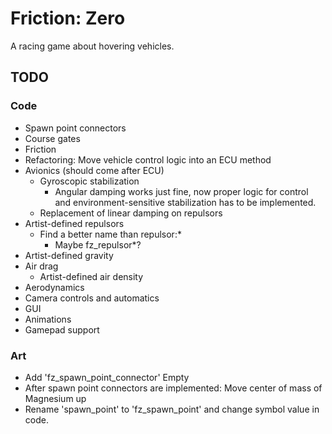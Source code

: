 Friction: Zero
==============

A racing game about hovering vehicles.


TODO
----

### Code

* Spawn point connectors
* Course gates
* Friction
* Refactoring: Move vehicle control logic into an ECU method
* Avionics (should come after ECU)
  * Gyroscopic stabilization
    * Angular damping works just fine, now proper logic for control and
      environment-sensitive stabilization has to be implemented.
  * Replacement of linear damping on repulsors
* Artist-defined repulsors
  * Find a better name than repulsor:*
    * Maybe fz_repulsor*?
* Artist-defined gravity
* Air drag
  * Artist-defined air density
* Aerodynamics
* Camera controls and automatics
* GUI
* Animations
* Gamepad support


### Art

* Add 'fz_spawn_point_connector' Empty
* After spawn point connectors are implemented: Move center of mass of Magnesium
  up
* Rename 'spawn_point' to 'fz_spawn_point' and change symbol value in code.